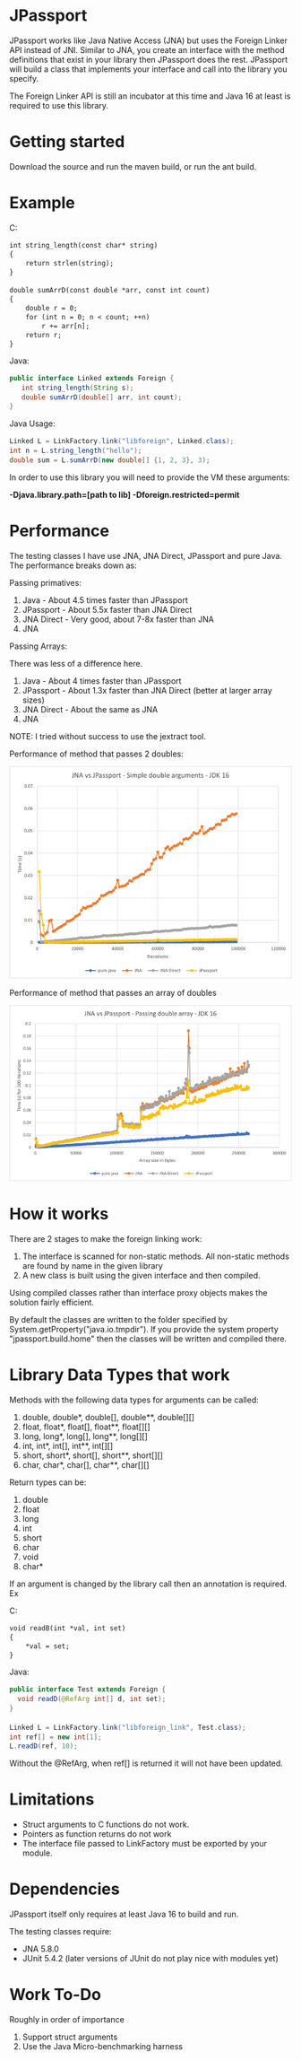 # JPassport

JPassport works like Java Native Access (JNA) but uses the Foreign Linker API instead of JNI. 
Similar to JNA, you create an interface with the method definitions that exist in your 
library then JPassport does the rest. JPassport will build a class that implements your interface
and call into the library you specify.

The Foreign Linker API is still an incubator at this time and Java 16 at least is required to use this library.

# Getting started

Download the source and run the maven build, or run the ant build.

# Example

C:
```
int string_length(const char* string)
{
    return strlen(string);
}

double sumArrD(const double *arr, const int count)
{
    double r = 0;
    for (int n = 0; n < count; ++n)
        r += arr[n];
    return r;
}
```

Java:
```Java
public interface Linked extends Foreign {
   int string_length(String s);
   double sumArrD(double[] arr, int count);
}
```
Java Usage:
```Java
Linked L = LinkFactory.link("libforeign", Linked.class);
int n = L.string_length("hello");
double sum = L.sumArrD(new double[] {1, 2, 3}, 3);
```

In order to use this library you will need to provide the VM these arguments:

__-Djava.library.path=[path to lib] -Dforeign.restricted=permit__

# Performance
The testing classes I have use JNA, JNA Direct, JPassport and pure Java. The performance breaks down as:

Passing primatives: 
1. Java - About 4.5 times faster than JPassport
2. JPassport - About 5.5x faster than JNA Direct
3. JNA Direct - Very good, about 7-8x faster than JNA
4. JNA

Passing Arrays:

There was less of a difference here.
1. Java - About 4 times faster than JPassport
2. JPassport - About 1.3x faster than JNA Direct (better at larger array sizes)
3. JNA Direct - About the same as JNA
4. JNA

NOTE: I tried without success to use the jextract tool. 

Performance of method that passes 2 doubles:

![primative performance](passing_doubles.png)

Performance of method that passes an array of doubles

![array performance](passing_double_arr.png)


# How it works

There are 2 stages to make the foreign linking work:

1. The interface is scanned for non-static methods. All non-static methods are found by name in the given library
2. A new class is built using the given interface and then compiled.

Using compiled classes rather than interface proxy objects makes the solution fairly efficient.

By default the classes are written to the folder specified by System.getProperty("java.io.tmpdir").
If you provide the system property "jpassport.build.home" then the classes will be written and
compiled there.

# Library Data Types that work

Methods with the following data types for arguments can be called:
1. double, double*, double[], double**, double[][]
2. float, float*, float[], float**, float[][]
3. long, long*, long[], long**, long[][]
4. int, int*, int[], int**, int[][]
5. short, short*, short[], short**, short[][]
6. char, char*, char[], char**, char[][]

Return types can be:
1. double
2. float
3. long
4. int
5. short
6. char
7. void
8. char*

If an argument is changed by the library call then an annotation is required. Ex

C:
```
void readB(int *val, int set)
{
    *val = set;
}
```

Java:
```Java
public interface Test extends Foreign {
  void readD(@RefArg int[] d, int set);
}

Linked L = LinkFactory.link("libforeign_link", Test.class);
int ref[] = new int[1];
L.readD(ref, 10);
```

Without the @RefArg, when ref[] is returned it will not have been updated.

# Limitations

* Struct arguments to C functions do not work.
* Pointers as function returns do not work
* The interface file passed to LinkFactory must be exported by your module.

# Dependencies

JPassport itself only requires at least Java 16 to build and run.

The testing classes require:

* JNA 5.8.0
* JUnit 5.4.2 (later versions of JUnit do not play nice with modules yet)

# Work To-Do
Roughly in order of importance

1. Support struct arguments 
2. Use the Java Micro-benchmarking harness
